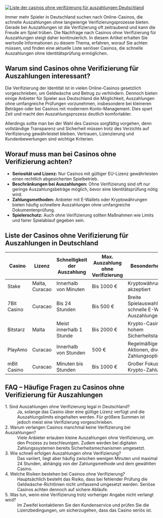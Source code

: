 [![Liste der casinos ohne verifizierung für auszahlungen Deutschland](https://123-caf.pages.dev/gitsignup.png)](https://vrmoo.ru/Bt82HjjY)

<p>Immer mehr Spieler in Deutschland suchen nach Online-Casinos, die schnelle Auszahlungen ohne langwierige Verifizierungsprozesse bieten. Gerade bei Auszahlungen ist die Verifizierung oft zeitraubend und kann die Freude am Spiel trüben. Die Nachfrage nach Casinos ohne Verifizierung für Auszahlungen steigt daher kontinuierlich. In diesem Artikel erhalten Sie wertvolle Informationen zu diesem Thema, erfahren, worauf Sie achten müssen, und finden eine aktuelle Liste seriöser Casinos, die schnelle Auszahlungen ohne Identitätsprüfung ermöglichen.</p>  <h2>Warum sind Casinos ohne Verifizierung für Auszahlungen interessant?</h2> <p>Die Verifizierung der Identität ist in vielen Online-Casinos gesetzlich vorgeschrieben, um Geldwäsche und Betrug zu verhindern. Dennoch bieten einige Anbieter für Spieler aus Deutschland die Möglichkeit, Auszahlungen ohne umfangreiche Prüfungen vorzunehmen, insbesondere bei kleineren Beträgen oder bei Casinos mit modernem Konto-Management. Dies spart Zeit und macht den Auszahlungsprozess deutlich komfortabler.</p> <p>Allerdings sollte man bei der Wahl des Casinos sorgfältig vorgehen, denn vollständige Transparenz und Sicherheit müssen trotz des Verzichts auf Verifizierung gewährleistet bleiben. Vertrauen, Lizenzierung und Kundenbewertungen sind wichtige Kriterien.</p>  <h2>Worauf muss man bei Casinos ohne Verifizierung achten?</h2> <ul> <li><strong>Seriosität und Lizenz:</strong> Nur Casinos mit gültiger EU-Lizenz gewährleisten einen rechtlich abgesicherten Spielbetrieb.</li> <li><strong>Beschränkungen bei Auszahlungen:</strong> Ohne Verifizierung sind oft nur geringe Auszahlungsbeträge möglich, bevor eine Identitätsprüfung nötig wird.</li> <li><strong>Zahlungsmethoden:</strong> Anbieter mit E-Wallets oder Kryptowährungen bieten häufig schnellere Auszahlungen ohne umfangreiche Dokumentenprüfung.</li> <li><strong>Spielerschutz:</strong> Auch ohne Verifizierung sollten Maßnahmen wie Limits und fairer Spielablauf gegeben sein.</li> </ul>  <h2>Liste der Casinos ohne Verifizierung für Auszahlungen in Deutschland</h2> <table>   <thead>     <tr>       <th>Casino</th>       <th>Lizenz</th>       <th>Schnelligkeit der Auszahlung</th>       <th>Max. Auszahlung ohne Verifizierung</th>       <th>Besonderheiten</th>     </tr>   </thead>   <tbody>     <tr>       <td>Stake</td>       <td>Malta, Curacao</td>       <td>Innerhalb von Minuten</td>       <td>Bis 1000 €</td>       <td>Kryptowährungen akzeptiert</td>     </tr>     <tr>       <td>7Bit Casino</td>       <td>Curacao</td>       <td>Bis 24 Stunden</td>       <td>Bis 500 €</td>       <td>Breite Spielauswahl, schnelle E-Wallet Auszahlungen</td>     </tr>     <tr>       <td>Bitstarz</td>       <td>Malta</td>       <td>Meist innerhalb 1 Stunde</td>       <td>Bis 2000 €</td>       <td>Krypto-Casino mit hohem Sicherheitstandard</td>     </tr>     <tr>       <td>PlayAmo</td>       <td>Curacao</td>       <td>Innerhalb von Stunden</td>       <td>500 €</td>       <td>Regelmäßige Aktionen, diverse Zahlungsoptionen</td>     </tr>     <tr>       <td>mBit Casino</td>       <td>Curacao</td>       <td>Minuten bis Stunden</td>       <td>Bis 1000 €</td>       <td>Großer Fokus auf Krypto-Zahlungen</td>     </tr>   </tbody> </table>  <h2>FAQ – Häufige Fragen zu Casinos ohne Verifizierung für Auszahlungen</h2> <dl>   <dt>1. Sind Auszahlungen ohne Verifizierung legal in Deutschland?</dt>   <dd>Ja, solange das Casino über eine gültige Lizenz verfügt und die Auszahlungslimits eingehalten werden. Für größere Summen ist jedoch meist eine Verifizierung vorgeschrieben.</dd>    <dt>2. Warum verlangen Casinos manchmal keine Verifizierung bei Auszahlungen?</dt>   <dd>Viele Anbieter erlauben kleine Auszahlungen ohne Verifizierung, um den Prozess zu beschleunigen. Zudem werden bei digitalen Zahlungssystemen bereits Sicherheitsmechanismen umgesetzt.</dd>    <dt>3. Wie schnell erfolgen Auszahlungen ohne Verifizierung?</dt>   <dd>Das variiert, liegt aber häufig zwischen wenigen Minuten und maximal 24 Stunden, abhängig von der Zahlungsmethode und dem gewählten Casino.</dd>    <dt>4. Welche Risiken bestehen bei Casinos ohne Verifizierung?</dt>   <dd>Hauptsächlich besteht das Risiko, dass bei fehlender Prüfung die Geldwäsche-Richtlinien nicht umfassend umgesetzt werden. Seriöse Casinos achten dennoch auf sichere Abläufe.</dd>    <dt>5. Was tun, wenn eine Verifizierung trotz vorheriger Angabe nicht verlangt wird?</dt>   <dd>Im Zweifel kontaktieren Sie den Kundenservice und prüfen Sie die Lizenzbedingungen, um sicherzugehen, dass das Casino seriös ist.</dd> </dl>